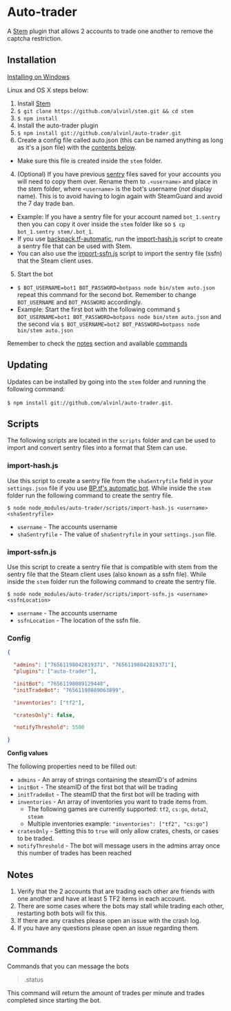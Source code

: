 Auto-trader
===
A [Stem](https://github.com/alvinl/stem) plugin that allows 2 accounts to trade one another to remove the captcha restriction.

## Installation

[Installing on Windows](https://github.com/alvinl/auto-trader/wiki/Installing-on-Windows)

Linux and OS X steps below:

1. Install [Stem](https://github.com/alvinl/stem)
  1. `$ git clone https://github.com/alvinl/stem.git && cd stem`
  2. `$ npm install`
2. Install the auto-trader plugin
  1. `$ npm install git://github.com/alvinl/auto-trader.git`
3. Create a config file called auto.json (this can be named anything as long as it's a json file) with the [contents below](#config).
  - Make sure this file is created inside the `stem` folder.
4. (Optional) If you have previous [sentry](https://github.com/seishun/node-steam#sentry) files saved for your accounts you will need to copy them over. Rename them to `.<username>` and place in the stem folder, where `<username>` is the bot's username (*not* display name).
 This is to avoid having to login again with SteamGuard and avoid the 7 day trade ban.
  - Example: If you have a sentry file for your account named `bot_1.sentry` then you can copy it over inside the `stem` folder like so `$ cp bot_1.sentry stem/.bot_1`.
  - If you use [backpack.tf-automatic](https://bitbucket.org/srabouin/backpack.tf-automatic/src), run the [import-hash.js](#import-hashjs) script to create a sentry file that can be used with Stem.
  - You can also use the [import-ssfn.js](#import-ssfnjs) script to import the sentry file (ssfn) that the Steam client uses.
5. Start the bot
  - `$ BOT_USERNAME=bot1 BOT_PASSWORD=botpass node bin/stem auto.json` repeat this command for the second bot. Remember to change `BOT_USERNAME` and `BOT_PASSWORD` accordingly.
  - Example: Start the first bot with the following command `$ BOT_USERNAME=bot1 BOT_PASSWORD=botpass node bin/stem auto.json` and the second via `$ BOT_USERNAME=bot2 BOT_PASSWORD=botpass node bin/stem auto.json`

Remember to check the [notes](#notes) section and available [commands](#commands)

## Updating
Updates can be installed by going into the `stem` folder and running the following command:

`$ npm install git://github.com/alvinl/auto-trader.git`.

## Scripts
The following scripts are located in the `scripts` folder and can be used to import and convert sentry files into a format that Stem can use.
### import-hash.js
Use this script to create a sentry file from the `shaSentryfile` field in your `settings.json` file if you use [BP.tf's automatic bot](https://bitbucket.org/srabouin/backpack.tf-automatic/). While inside the `stem` folder run the following command to create the sentry file.

`$ node node_modules/auto-trader/scripts/import-hash.js <username> <shaSentryfile>`
- `username` - The accounts username
- `shaSentryfile` - The value of `shaSentryfile` in your `settings.json` file.

### import-ssfn.js
Use this script to create a sentry file that is compatible with stem from the sentry file that the Steam client uses (also known as a ssfn file). While inside the `stem` folder run the following command to create the sentry file.

`$ node node_modules/auto-trader/scripts/import-ssfn.js <username> <ssfnLocation>`
- `username` - The accounts username
- `ssfnLocation` - The location of the ssfn file.

### Config
```json
{

  "admins": ["76561198042819371", "76561198042819371"],
  "plugins": ["auto-trader"],

  "initBot": "76561198089129440",
  "initTradeBot": "76561198089063899",

  "inventories": ["tf2"],

  "cratesOnly": false,

  "notifyThreshold": 5500

}
```
**Config values**

The following properties need to be filled out:
  - `admins` - An array of strings containing the steamID's of admins
  - `initBot` - The steamID of the first bot that will be trading
  - `initTradeBot` - The steamID that the first bot will be trading with
  - `inventories` - An array of inventories you want to trade items from.
    - The following games are currently supported: `tf2`, `cs:go`, `dota2`, `steam`
    - Multiple inventories example: `"inventories": ["tf2", "cs:go"]`
  - `cratesOnly` - Setting this to `true` will only allow crates, chests, or cases to be traded.
  - `notifyThreshold` - The bot will message users in the admins array once this number of trades has been reached

## Notes
1. Verify that the 2 accounts that are trading each other are friends with one another and have at least 5 TF2 items in each account.
2. There are some cases where the bots may stall while trading each other, restarting both bots will fix this.
3. If there are any crashes please open an issue with the crash log.
4. If you have any questions please open an issue regarding them.

## Commands
Commands that you can message the bots
> .status

This command will return the amount of trades per minute and trades completed since starting the bot.
